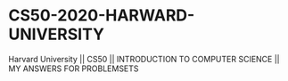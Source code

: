 # CS50-2020-HARWARD-UNIVERSITY
Harvard University || CS50 || INTRODUCTION TO COMPUTER SCIENCE || MY ANSWERS FOR PROBLEMSETS

